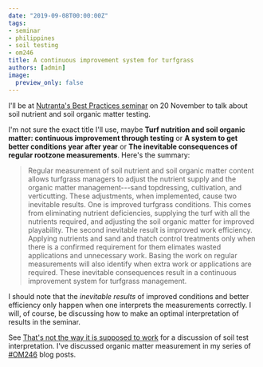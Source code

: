 ```yaml
---
date: "2019-09-08T00:00:00Z"
tags:
- seminar
- philippines
- soil testing
- om246
title: A continuous improvement system for turfgrass
authors: [admin]
image:
  preview_only: false
---
```


I'll be at [Nutranta's Best Practices seminar](https://www.facebook.com/nutrantainc/photos/a.746817742334999/953726631644108/?type=3&theater) on 20 November to talk about soil nutrient and soil organic matter testing. 

I'm not sure the exact title I'll use, maybe **Turf nutrition and soil organic matter: continuous improvement through testing** or **A system to get better conditions year after year** or **The inevitable consequences of regular rootzone measurements**. Here's the summary:

> Regular measurement of soil nutrient and soil organic matter content allows turfgrass managers to adjust the nutrient supply and the organic matter management---sand topdressing, cultivation, and verticutting. These adjustments, when implemented, cause two inevitable results. One is improved turfgrass conditions. This comes from eliminating nutrient deficiencies, supplying the turf with all the nutrients required, and adjusting the soil organic matter for improved playability. The second inevitable result is improved work efficiency. Applying nutrients and sand and thatch control treatments only when there is a confirmed requirement for them elimates wasted applications and unnecessary work. Basing the work on regular measurements will also identify when extra work or applications are required. These inevitable consequences result in a continuous improvement system for turfgrass management.

I should note that the *inevitable results* of improved conditions and better efficiency only happen when one interprets the measurements correctly. I will, of course, be discussing how to make an optimal interpretation of results in the seminar. 

See [That's not the way it is supposed to work](https://www.blog.asianturfgrass.com/2016/03/thats-not-the-way-it-is-supposed-to-work.html) for a discussion of soil test interpretation. I've discussed organic matter measurement in my series of [#OM246](https://www.asianturfgrass.com/tags/#om246) blog posts.
